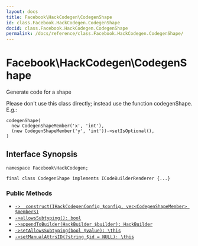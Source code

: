 ```yaml
---
layout: docs
title: Facebook\HackCodegen\CodegenShape
id: class.Facebook.HackCodegen.CodegenShape
docid: class.Facebook.HackCodegen.CodegenShape
permalink: /docs/reference/class.Facebook.HackCodegen.CodegenShape/
---
```

# Facebook\\HackCodegen\\CodegenShape




Generate code for a shape




Please don't use this class directly; instead use
the function codegenShape.  E.g.:




```
codegenShape(
  new CodegenShapeMember('x', 'int'),
  (new CodegenShapeMember('y', 'int'))->setIsOptional(),
)
```




## Interface Synopsis




``` Hack
namespace Facebook\HackCodegen;

final class CodegenShape implements ICodeBuilderRenderer {...}
```




### Public Methods




- [` ->__construct(IHackCodegenConfig $config, vec<CodegenShapeMember> $members) `](<class.Facebook.HackCodegen.CodegenShape.__construct.md>)
- [` ->allowsSubtyping(): bool `](<class.Facebook.HackCodegen.CodegenShape.allowsSubtyping.md>)
- [` ->appendToBuilder(HackBuilder $builder): HackBuilder `](<class.Facebook.HackCodegen.CodegenShape.appendToBuilder.md>)
- [` ->setAllowsSubtyping(bool $value): \this `](<class.Facebook.HackCodegen.CodegenShape.setAllowsSubtyping.md>)
- [` ->setManualAttrsID(?string $id = NULL): \this `](<class.Facebook.HackCodegen.CodegenShape.setManualAttrsID.md>)